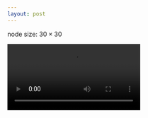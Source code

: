 ```yaml
---
layout: post
---
```


node size: $30\times 30$

<video src="/video/30x30.mov" controls="controls">
	Change to Chrome or Firefox ...?
</video>
